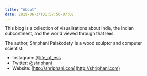 ```yaml
---
title: "About"
date: 2019-06-27T01:57:50-07:00
---
```


This blog is a collection of visualizations about India, the Indian subcontinent,
and the world viewed through that lens.

The author, Shriphani Palakodety, is a wood sculptor and computer scientist:

* Instagram: [@life_of_ess](https://www.instagram.com/life_of_ess/)
* Twitter: [@shriphani](https://twitter.com/shriphani)
* Website: [http://shriphani.com](http://shriphani.com)
